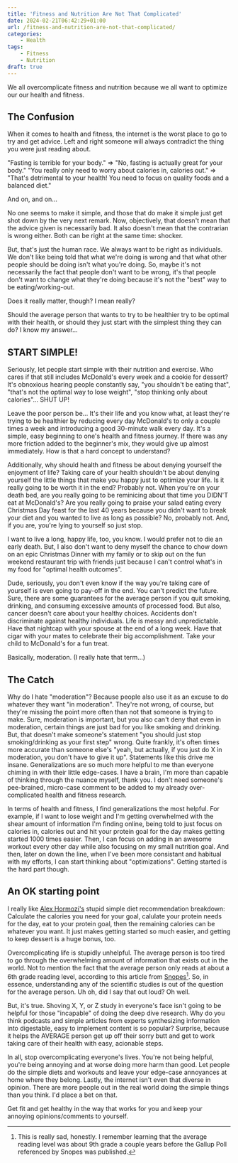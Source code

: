 ```yaml
---
title: 'Fitness and Nutrition Are Not That Complicated'
date: 2024-02-21T06:42:29+01:00
url: /fitness-and-nutrition-are-not-that-complicated/
categories:
    - Health
tags:
    - Fitness 
    - Nutrition
draft: true
---
```

We all overcomplicate fitness and nutrition because we all want to optimize our our health and fitness.
<!--more-->

## The Confusion

When it comes to health and fitness, the internet is the worst place to go to try and get advice. Left and right someone will always contradict the thing you were just reading about.

"Fasting is terrible for your body." => "No, fasting is actually great for your body."
"You really only need to worry about calories in, calories out." => "That's detrimental to your health! You need to focus on quality foods and a balanced diet."

And on, and on...

No one seems to make it simple, and those that do make it simple just get shot down by the very next remark. Now, objectively, that doesn't mean that the advice given is necessarily bad. It also doesn't mean that the contrarian is wrong either. Both can be right at the same time: shocker.

But, that's just the human race. We always want to be right as individuals. We don't like being told that what we're doing is wrong and that what other people should be doing isn't what you're doing. So, maybe it's not necessarily the fact that people don't want to be wrong, it's that people don't want to change what they're doing because it's not the "best" way to be eating/working-out.

Does it really matter, though? I mean really? 

Should the average person that wants to try to be healthier try to be optimal with their health, or should they just start with the simplest thing they can do? I know my answer...

## START SIMPLE!

Seriously, let people start simple with their nutrition and exercise. Who cares if that still includes McDonald's every week and a cookie for dessert? It's obnoxious hearing people constantly say, "you shouldn't be eating that", "that's not the optimal way to lose weight", "stop thinking only about calories"... SHUT UP!

Leave the poor person be... It's their life and you know what, at least they're trying to be healthier by reducing every day McDonald's to only a couple times a week and introducing a good 30-minute walk every day. It's a simple, easy beginning to one's health and fitness journey. If there was any more friction added to the beginner's mix, they would give up almost immediately. How is that a hard concept to understand?

Additionally, why should health and fitness be about denying yourself the enjoyment of life? Taking care of your health shouldn't be about denying yourself the little things that make you happy just to optimize your life. Is it really going to be worth it in the end? Probably not. When you're on your death bed, are you really going to be reminicing about that time you DIDN'T eat at McDonald's? Are you really going to praise your salad eating every Christmas Day feast for the last 40 years because you didn't want to break your diet and you wanted to live as long as possible? No, probably not. And, if you are, you're lying to yourself so just stop.

I want to live a long, happy life, too, you know. I would prefer not to die an early death. But, I also don't want to deny myself the chance to chow down on an epic Christmas Dinner with my family or to skip out on the fun weekend restaurant trip with friends just because I can't control what's in my food for "optimal health outcomes".

Dude, seriously, you don't even know if the way you're taking care of yourself is even going to pay-off in the end. You can't predict the future. Sure, there are some guarantees for the average person if you quit smoking, drinking, and consuming excessive amounts of processed food. But also, cancer doesn't care about your healthy choices. Accidents don't discriminate against healthy individuals. Life is messy and unpredictable. Have that nightcap with your spouse at the end of a long week. Have that cigar with your mates to celebrate their big accomplishment. Take your child to McDonald's for a fun treat.

Basically, moderation. (I really hate that term...)

## The Catch

Why do I hate "moderation"? Because people also use it as an excuse to do whatever they want "in moderation". They're not wrong, of course, but they're missing the point more often than not that someone is trying to make. Sure, moderation is important, but you also can't deny that even in moderation, certain things are just bad for you like smoking and drinking. But, that doesn't make someone's statement "you should just stop smoking/drinking as your first step" wrong. Quite frankly, it's often times more accurate than someone else's "yeah, but actually, if you just do X in moderation, you don't have to give it up". Statements like this drive me insane. Generalizations are so much more helpful to me than everyone chiming in with their little edge-cases. I have a brain, I'm more than capable of thinking through the nuance myself, thank you. I don't need someone's pee-brained, micro-case comment to be added to my already over-complicated health and fitness research. 

In terms of health and fitness, I find generalizations the most helpful. For example, if I want to lose weight and I'm getting overwhelmed with the shear amount of information I'm finding online, being told to just focus on calories in, calories out and hit your protein goal for the day makes getting started 1000 times easier. Then, I can focus on adding in an awesome workout every other day while also focusing on my small nutrition goal. And then, later on down the line, when I've been more consistant and habitual with my efforts, I can start thinking about "optimizations". Getting started is the hard part though.

## An OK starting point

I really like [Alex Hormozi's](https://youtu.be/fxyhIXZ6Yog?si=tEIfQgDk1X3z2CJ4) stupid simple diet recommendation breakdown: Calculate the calories you need for your goal, calulate your protein needs for the day, eat to your protein goal, then the remaining calories can be whatever you want. It just makes getting started so much easier, and getting to keep dessert is a huge bonus, too. 

Overcomplicating life is stupidly unhelpful. The average person is too tired to go through the overwhelming amount of information that exists out in the world. Not to mention the fact that the average person only reads at about a 6th grade reading level, according to this article from [Snopes](https://www.snopes.com/news/2022/08/02/us-literacy-rate/)[^1]. So, in essence, understanding any of the scientific studies is out of the question for the average person. Uh oh, did I say that out loud? Oh well.

But, it's true. Shoving X, Y, or Z study in everyone's face isn't going to be helpful for those "incapable" of doing the deep dive research. Why do you think podcasts and simple articles from experts synthesizing information into digestable, easy to implement content is so popular? Surprise, because it helps the AVERAGE person get up off their sorry butt and get to work taking care of their health with easy, acionable steps.

In all, stop overcomplicating everyone's lives. You're not being helpful, you're being annoying and at worse doing more harm than good. Let people do the simple diets and workouts and leave your edge-case annoyances at home where they belong. Lastly, the internet isn't even that diverse in opinion. There are more people out in the real world doing the simple things than you think. I'd place a bet on that.

Get fit and get healthy in the way that works for you and keep your annoying opinions/comments to yourself. 


[^1]: This is really sad, honestly. I remember learning that the average reading level was about 9th grade a couple years before the Gallup Poll referenced by Snopes was published. 
